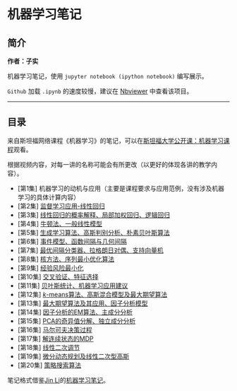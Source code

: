 # 机器学习笔记

## 简介

**作者：子实**

机器学习笔记，使用 `jupyter notebook (ipython notebook)` 编写展示。

`Github` 加载 `.ipynb` 的速度较慢，建议在 [Nbviewer](http://nbviewer.jupyter.org/github/zlotus/notes-LSJU-machine-learning/blob/master/ReadMe.ipynb?flush_cache=true) 中查看该项目。

----

## 目录

来自斯坦福网络课程《机器学习》的笔记，可以在[斯坦福大学公开课：机器学习课程](http://open.163.com/special/opencourse/machinelearning.html)观看。

根据视频内容，对每一讲的名称可能会有所更改（以更好的体现各讲的教学内容）。

- [第1集] 机器学习的动机与应用（主要是课程要求与应用范例，没有涉及机器学习的具体计算内容）
- [第2集] [监督学习应用-线性回归](chapter02.ipynb)
- [第3集] [线性回归的概率解释、局部加权回归、逻辑回归](chapter03.ipynb)
- [第4集] [牛顿法、一般线性模型](chapter04.ipynb)
- [第5集] [生成学习算法、高斯判别分析、朴素贝叶斯算法](chapter05.ipynb)
- [第6集] [事件模型、函数间隔与几何间隔](chapter06.ipynb)
- [第7集] [最优间隔分类器、拉格朗日对偶、支持向量机](chapter07.ipynb)
- [第8集] [核方法、序列最小优化算法](chapter08.ipynb)
- [第9集] [经验风险最小化](chapter09.ipynb)
- [第10集] [交叉验证、特征选择](chapter10.ipynb)
- [第11集] [贝叶斯统计、机器学习应用建议](chapter11.ipynb)
- [第12集] [$k$-means算法、高斯混合模型及最大期望算法](chapter12.ipynb)
- [第13集] [最大期望算法及其应用、因子分析模型](chapter13.ipynb)
- [第14集] [因子分析的EM算法、主成分分析](chapter14.ipynb)
- [第15集] [PCA的奇异值分解、独立成分分析](chapter15.ipynb)
- [第16集] [马尔可夫决策过程](chapter16.ipynb)
- [第17集] [解连续状态的MDP](chapter17.ipynb)
- [第18集] [线性二次调节](chapter18.ipynb)
- [第19集] [微分动态规划及线性二次型高斯](chapter19.ipynb)
- [第20集] [策略搜索算法](chapter20.ipynb)

笔记格式借鉴[Jin Li](https://github.com/lijin-THU/)的[机器学习笔记](https://github.com/lijin-THU/notes-machine-learning)。